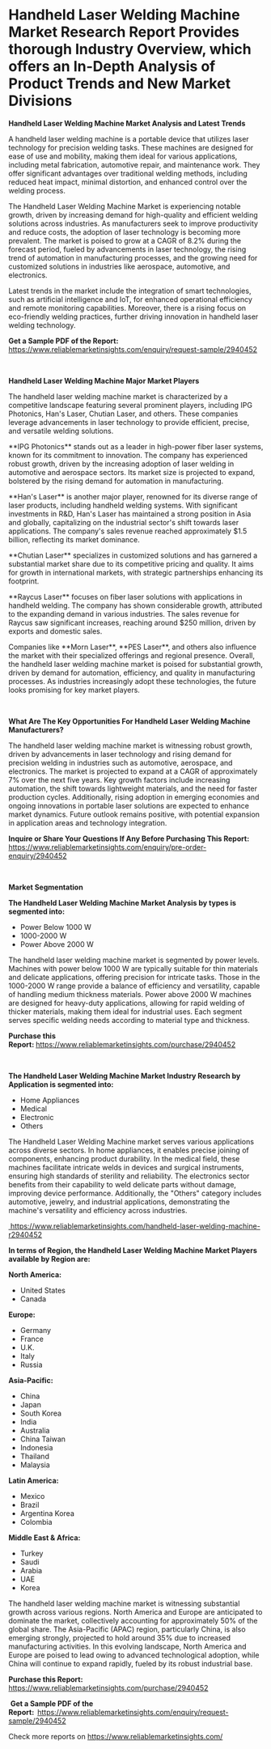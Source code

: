 <p><h1>Handheld Laser Welding Machine Market Research Report Provides thorough Industry Overview, which offers an In-Depth Analysis of Product Trends and New Market Divisions</h1></p><p><strong>Handheld Laser Welding Machine Market Analysis and Latest Trends</strong></p>
<p><p>A handheld laser welding machine is a portable device that utilizes laser technology for precision welding tasks. These machines are designed for ease of use and mobility, making them ideal for various applications, including metal fabrication, automotive repair, and maintenance work. They offer significant advantages over traditional welding methods, including reduced heat impact, minimal distortion, and enhanced control over the welding process.</p><p>The Handheld Laser Welding Machine Market is experiencing notable growth, driven by increasing demand for high-quality and efficient welding solutions across industries. As manufacturers seek to improve productivity and reduce costs, the adoption of laser technology is becoming more prevalent. The market is poised to grow at a CAGR of 8.2% during the forecast period, fueled by advancements in laser technology, the rising trend of automation in manufacturing processes, and the growing need for customized solutions in industries like aerospace, automotive, and electronics.</p><p>Latest trends in the market include the integration of smart technologies, such as artificial intelligence and IoT, for enhanced operational efficiency and remote monitoring capabilities. Moreover, there is a rising focus on eco-friendly welding practices, further driving innovation in handheld laser welding technology.</p></p>
<p><strong>Get a Sample PDF of the Report:&nbsp;</strong> <a href="https://www.reliablemarketinsights.com/enquiry/request-sample/2940452?utm_campaign=2214&utm_medium=2&utm_source=Github&utm_content=ia&utm_term=15032025&utm_id=handheld-laser-welding-machine">https://www.reliablemarketinsights.com/enquiry/request-sample/2940452</a></p>
<p>&nbsp;</p>
<p><strong>Handheld Laser Welding Machine Major Market Players</strong></p>
<p><p>The handheld laser welding machine market is characterized by a competitive landscape featuring several prominent players, including IPG Photonics, Han's Laser, Chutian Laser, and others. These companies leverage advancements in laser technology to provide efficient, precise, and versatile welding solutions. </p><p>**IPG Photonics** stands out as a leader in high-power fiber laser systems, known for its commitment to innovation. The company has experienced robust growth, driven by the increasing adoption of laser welding in automotive and aerospace sectors. Its market size is projected to expand, bolstered by the rising demand for automation in manufacturing.</p><p>**Han's Laser** is another major player, renowned for its diverse range of laser products, including handheld welding systems. With significant investments in R&D, Han's Laser has maintained a strong position in Asia and globally, capitalizing on the industrial sector's shift towards laser applications. The company's sales revenue reached approximately $1.5 billion, reflecting its market dominance.</p><p>**Chutian Laser** specializes in customized solutions and has garnered a substantial market share due to its competitive pricing and quality. It aims for growth in international markets, with strategic partnerships enhancing its footprint.</p><p>**Raycus Laser** focuses on fiber laser solutions with applications in handheld welding. The company has shown considerable growth, attributed to the expanding demand in various industries. The sales revenue for Raycus saw significant increases, reaching around $250 million, driven by exports and domestic sales.</p><p>Companies like **Morn Laser**, **PES Laser**, and others also influence the market with their specialized offerings and regional presence. Overall, the handheld laser welding machine market is poised for substantial growth, driven by demand for automation, efficiency, and quality in manufacturing processes. As industries increasingly adopt these technologies, the future looks promising for key market players.</p></p>
<p>&nbsp;</p>
<p><strong>What Are The Key Opportunities For Handheld Laser Welding Machine Manufacturers?</strong></p>
<p><p>The handheld laser welding machine market is witnessing robust growth, driven by advancements in laser technology and rising demand for precision welding in industries such as automotive, aerospace, and electronics. The market is projected to expand at a CAGR of approximately 7% over the next five years. Key growth factors include increasing automation, the shift towards lightweight materials, and the need for faster production cycles. Additionally, rising adoption in emerging economies and ongoing innovations in portable laser solutions are expected to enhance market dynamics. Future outlook remains positive, with potential expansion in application areas and technology integration.</p></p>
<p><strong>Inquire or Share Your Questions If Any Before Purchasing This Report:</strong> <a href="https://www.reliablemarketinsights.com/enquiry/pre-order-enquiry/2940452?utm_campaign=2214&utm_medium=2&utm_source=Github&utm_content=ia&utm_term=15032025&utm_id=handheld-laser-welding-machine">https://www.reliablemarketinsights.com/enquiry/pre-order-enquiry/2940452</a></p>
<p>&nbsp;</p>
<p><strong>Market Segmentation</strong></p>
<p><strong>The Handheld Laser Welding Machine Market Analysis by types is segmented into:</strong></p>
<p><ul><li>Power Below 1000 W</li><li>1000-2000 W</li><li>Power Above 2000 W</li></ul></p>
<p><p>The handheld laser welding machine market is segmented by power levels. Machines with power below 1000 W are typically suitable for thin materials and delicate applications, offering precision for intricate tasks. Those in the 1000-2000 W range provide a balance of efficiency and versatility, capable of handling medium thickness materials. Power above 2000 W machines are designed for heavy-duty applications, allowing for rapid welding of thicker materials, making them ideal for industrial uses. Each segment serves specific welding needs according to material type and thickness.</p></p>
<p><strong>Purchase this Report:&nbsp;</strong><a href="https://www.reliablemarketinsights.com/purchase/2940452?utm_campaign=2214&utm_medium=2&utm_source=Github&utm_content=ia&utm_term=15032025&utm_id=handheld-laser-welding-machine">https://www.reliablemarketinsights.com/purchase/2940452</a></p>
<p>&nbsp;</p>
<p><strong>The Handheld Laser Welding Machine Market Industry Research by Application is segmented into:</strong></p>
<p><ul><li>Home Appliances</li><li>Medical</li><li>Electronic</li><li>Others</li></ul></p>
<p><p>The Handheld Laser Welding Machine market serves various applications across diverse sectors. In home appliances, it enables precise joining of components, enhancing product durability. In the medical field, these machines facilitate intricate welds in devices and surgical instruments, ensuring high standards of sterility and reliability. The electronics sector benefits from their capability to weld delicate parts without damage, improving device performance. Additionally, the "Others" category includes automotive, jewelry, and industrial applications, demonstrating the machine's versatility and efficiency across industries.</p></p>
<p><a href="https://www.reliablemarketinsights.com/handheld-laser-welding-machine-r2940452?utm_campaign=2214&utm_medium=2&utm_source=Github&utm_content=ia&utm_term=15032025&utm_id=handheld-laser-welding-machine">&nbsp;https://www.reliablemarketinsights.com/handheld-laser-welding-machine-r2940452</a></p>
<p><strong>In terms of Region, the Handheld Laser Welding Machine Market Players available by Region are:</strong></p>
<p>
    <p> <strong> North America: </strong>
        <ul>
            <li>United States</li>
            <li>Canada</li>
        </ul>
        </p> 
    <p> <strong> Europe: </strong>
        <ul>
            <li>Germany</li>
            <li>France</li>
            <li>U.K.</li>
            <li>Italy</li>
            <li>Russia</li>
        </ul>
        </p> 
    <p> <strong> Asia-Pacific: </strong>
        <ul>
            <li>China</li>
            <li>Japan</li>
            <li>South Korea</li>
            <li>India</li>
            <li>Australia</li>
            <li>China Taiwan</li>
            <li>Indonesia</li>
            <li>Thailand</li>
            <li>Malaysia</li>
        </ul>
        </p> 
    <p> <strong> Latin America: </strong>
        <ul>
            <li>Mexico</li>
            <li>Brazil</li>
            <li>Argentina Korea</li>
            <li>Colombia</li>
        </ul>
        </p> 
    <p> <strong> Middle East & Africa: </strong>
        <ul>
            <li>Turkey</li>
            <li>Saudi</li>
            <li>Arabia</li>
            <li>UAE</li>
            <li>Korea</li>
        </ul>
    </p>
    </p>
<p><p>The handheld laser welding machine market is witnessing substantial growth across various regions. North America and Europe are anticipated to dominate the market, collectively accounting for approximately 50% of the global share. The Asia-Pacific (APAC) region, particularly China, is also emerging strongly, projected to hold around 35% due to increased manufacturing activities. In this evolving landscape, North America and Europe are poised to lead owing to advanced technological adoption, while China will continue to expand rapidly, fueled by its robust industrial base.</p></p>
<p><strong>Purchase this Report: </strong><a href="https://www.reliablemarketinsights.com/purchase/2940452?utm_campaign=2214&utm_medium=2&utm_source=Github&utm_content=ia&utm_term=15032025&utm_id=handheld-laser-welding-machine">https://www.reliablemarketinsights.com/purchase/2940452</a></p>
<p>&nbsp;<strong>Get a Sample PDF of the Report:&nbsp;&nbsp;</strong><a href="https://www.reliablemarketinsights.com/enquiry/request-sample/2940452?utm_campaign=2214&utm_medium=2&utm_source=Github&utm_content=ia&utm_term=15032025&utm_id=handheld-laser-welding-machine">https://www.reliablemarketinsights.com/enquiry/request-sample/2940452</a></p>
<p><strong></strong></p>
<p>Check more reports on <a href="https://www.reliablemarketinsights.com/?utm_campaign=2214&utm_medium=2&utm_source=Github&utm_content=ia&utm_term=15032025&utm_id=handheld-laser-welding-machine">https://www.reliablemarketinsights.com/</a></p>
